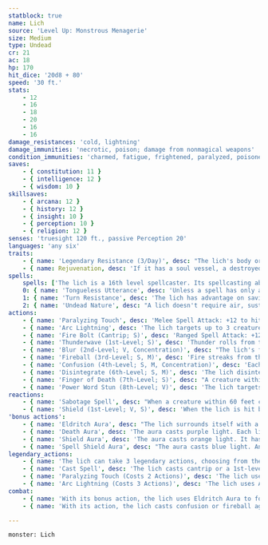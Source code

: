 ```yaml
---
statblock: true
name: Lich
source: 'Level Up: Monstrous Menagerie'
size: Medium
type: Undead
cr: 21
ac: 18
hp: 170
hit_dice: '20d8 + 80'
speed: '30 ft.'
stats:
    - 12
    - 16
    - 18
    - 20
    - 16
    - 16
damage_resistances: 'cold, lightning'
damage_immunities: 'necrotic, poison; damage from nonmagical weapons'
condition_immunities: 'charmed, fatigue, frightened, paralyzed, poisoned'
saves:
    - { constitution: 11 }
    - { intelligence: 12 }
    - { wisdom: 10 }
skillsaves:
    - { arcana: 12 }
    - { history: 12 }
    - { insight: 10 }
    - { perception: 10 }
    - { religion: 12 }
senses: 'truesight 120 ft., passive Perception 20'
languages: 'any six'
traits:
    - { name: 'Legendary Resistance (3/Day)', desc: "The lich's body or vestments are warded with three protective runes. When the lich fails a saving throw, it can choose to succeed instead. When it does so, one of its protective runes disappears." }
    - { name: Rejuvenation, desc: 'If it has a soul vessel, a destroyed lich gains a new body in 1d10 days, regaining all its hit points. The new body forms within 10 feet of the soul vessel.' }
spells:
    spells: ['The lich is a 16th level spellcaster. Its spellcasting ability is Intelligence (spell save DC 20, +12 to hit with spell attacks). The lich has the following wizard spells prepared:', 'Cantrips (at will): fire bolt, mage hand, prestidigitation', '1st-level (4 slots): detect magic, shield, silent image, thunderwave', '2nd-level (3 slots): blur, detect thoughts, locate object', '3rd-level (3 slots): animate dead, dispel magic, fireball', '4th-level (3 slots): confusion, dimension door', '5th-level (2 slots): geas, scrying', '6th-level (1 slot): create undead, disintegrate', '7th-level (1 slot): finger of death, teleport', '8th-level (1 slot): power word stun']
    0: { name: 'Tongueless Utterance', desc: 'Unless a spell has only a vocal component, the lich can cast the spell without providing a vocal component.' }
    1: { name: 'Turn Resistance', desc: 'The lich has advantage on saving throws against any effect that turns undead.' }
    2: { name: 'Undead Nature', desc: "A lich doesn't require air, sustenance, or sleep." }
actions:
    - { name: 'Paralyzing Touch', desc: 'Melee Spell Attack: +12 to hit, reach 5 ft., one target. Hit: 19 (4d6 + 5) cold damage. The target makes a DC 18 Constitution saving throw. On a failure, it is paralyzed until the end of its next turn.' }
    - { name: 'Arc Lightning', desc: 'The lich targets up to 3 creatures within 60 feet. Each target makes a DC 18 Dexterity saving throw. On a failure, the target takes 28 (8d6) lightning damage.' }
    - { name: 'Fire Bolt (Cantrip; S)', desc: 'Ranged Spell Attack: +12 to hit, range 120 ft., one target. Hit: 16 (3d10) fire damage.' }
    - { name: 'Thunderwave (1st-Level; S)', desc: 'Thunder rolls from the lich in a 15-foot cube. Each creature in the area makes a DC 20 Constitution saving throw. On a failure, a creature takes 9 (2d8) thunder damage and is pushed 10 feet from the lich. On a success, a creature takes half damage and is not pushed.' }
    - { name: 'Blur (2nd-Level; V, Concentration)', desc: "The lich's form is blurred. Attack rolls against it are made with disadvantage unless the attacker has senses that allow them to perceive without sight or to see through illusions (like blindsight or truesight)." }
    - { name: 'Fireball (3rd-Level; S, M)', desc: 'Fire streaks from the lich to a point within 120 feet and explodes in a 20-foot radius, spreading around corners. Each creature in the area makes a DC 20 Dexterity saving throw, taking 21 (6d6) fire damage on a failed save or half damage on a success.' }
    - { name: 'Confusion (4th-Level; S, M, Concentration)', desc: 'Each creature within 10 feet of a point the lich can see within 120 feet makes a DC 20 Wisdom saving throw, becoming rattled until the end of its next turn on a success. On a failure, a creature is confused for 1 minute and can repeat the saving throw at the end of each of its turns, ending the effect on itself on a success.' }
    - { name: 'Disintegrate (6th-Level; S, M)', desc: 'The lich disintegrates a target within 60 feet. A Large or smaller nonmagical object or creation of magical force, or a 10-foot-cube section thereof, is automatically destroyed. A creature makes a DC 20 Dexterity saving throw, taking 75 (10d6 + 40) force damage on a failed save. If reduced to 0 hit points, the creature and its nonmagical gear are disintegrated, and the creature can be restored to life only with true resurrection or wish.' }
    - { name: 'Finger of Death (7th-Level; S)', desc: "A creature within 60 feet makes a DC 20 Constitution saving throw, taking 61 (7d8 + 30) necrotic damage on a failed saving throw or half damage on a success. A humanoid killed by this spell turns into a zombie under the lich's control at the start of the lich's next turn." }
    - { name: 'Power Word Stun (8th-Level; V)', desc: 'The lich targets a creature within 60 feet. If the target has more than 150 hit points, it is rattled until the end of its next turn. Otherwise, it is stunned. It can make a DC 20 Constitution saving throw at the end of each of its turns, ending the effect on a success.' }
reactions:
    - { name: 'Sabotage Spell', desc: "When a creature within 60 feet casts a spell that targets the lich, the lich attempts to interrupt it. The lich makes an Intelligence check against a DC of 10 + the spell's level. On a success, the spell fails, and the caster takes 10 (3d6) necrotic damage." }
    - { name: 'Shield (1st-Level; V, S)', desc: 'When the lich is hit by an attack or targeted by magic missile, it gains a +5 bonus to AC (including against the triggering attack) and immunity to magic missile. These benefits last until the beginning of its next turn.' }
'bonus actions':
    - { name: 'Eldritch Aura', desc: "The lich surrounds itself with a magical, rune-covered, glowing, translucent aura in a 10-foot radius. The aura moves with the lich and casts dim light inside its area. The aura disappears at the beginning of the lich's next turn." }
    - { name: 'Death Aura', desc: 'The aura casts purple light. Each living creature that ends its turn inside the aura takes 17 (5d6) necrotic damage, and the lich regains the same number of hit points.' }
    - { name: 'Shield Aura', desc: 'The aura casts orange light. It has 35 hit points. Whenever the lich would take damage, the aura takes the damage instead, and the aura visibly weakens. If the damage reduces the aura to 0 hit points, the aura disappears, and the lich takes any excess damage.' }
    - { name: 'Spell Shield Aura', desc: "The aura casts blue light. Any spell cast with a 5th-level or lower spell slot from outside the aura can't affect anything inside the aura. Using a spell to target something inside the aura or include the aura's space in an area has no effect on anything inside." }
legendary_actions:
    - { name: 'The lich can take 3 legendary actions, choosing from the options below', desc: "Only one legendary action can be used at a time and only at the end of another creature's turn. It regains spent legendary actions at the start of its turn." }
    - { name: 'Cast Spell', desc: 'The lich casts cantrip or a 1st-level spell. The lich can use 2 legendary actions to cast a 2nd-level spell or 3 legendary actions to cast a 3rd-level spell.' }
    - { name: 'Paralyzing Touch (Costs 2 Actions)', desc: 'The lich uses Paralyzing Touch.' }
    - { name: 'Arc Lightning (Costs 3 Actions)', desc: 'The lich uses Arc Lightning.' }
combat:
    - { name: 'With its bonus action, the lich uses Eldritch Aura to foil its most dangerous foes, using Death Aura against melee attackers, Shield Aura against ranged attackers, and Spell Shield against spellcasters', desc: 'It uses its legendary actions to target groups of foes with Arc Lightning or use Paralyzing Touch against creatures that might fail the Constitution saving throw. It might also cast Blur.' }
    - { name: 'With its action, the lich casts confusion or fireball against a cluster of enemies disintegrate against a creature that might fail a Dexterity saving throw; finger of death against a creature that might fail a Constitution saving throw; or power word stun against any dangerous opponent', desc: 'When bloodied, it uses dimension door to escape unless defending its soul vessel. If it defeats a group, it prefers to leave several foes alive, using geas to impose a dangerous quest that furthers its research.' }

---
```

```statblock
monster: Lich
```
